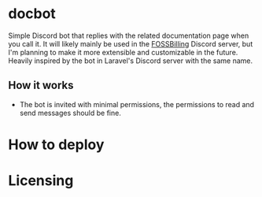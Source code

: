 # docbot
Simple Discord bot that replies with the related documentation page when you call it.
It will likely mainly be used in the [FOSSBilling](https://fossbilling.org/discord) Discord server, but I'm planning to make it more extensible and customizable in the future. Heavily inspired by the bot in Laravel's Discord server with the same name.

## How it works
* The bot is invited with minimal permissions, the permissions to read and send messages should be fine.

# How to deploy

# Licensing
